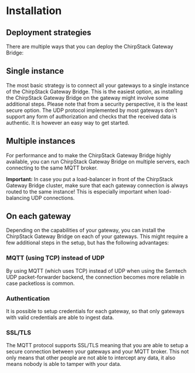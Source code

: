 # Installation

## Deployment strategies

There are multiple ways that you can deploy the ChirpStack Gateway Bridge:

## Single instance

The most basic strategy is to connect all your gateways to a single instance
of the ChirpStack Gateway Bridge. This is the easiest option, as installing the
ChirpStack Gateway Bridge on the gateway might involve some additional steps.
Please note that from a security perspective, it is the least secure option.
The UDP protocol implemented by most gateways don't support any
form of authorization and checks that the received data is authentic. It is
however an easy way to get started.

## Multiple instances

For performance and to make the ChirpStack Gateway Bridge highly available, you
can run ChirpStack Gateway Bridge on multiple servers, each connecting to the same
MQTT broker.

**Important:** In case you put a load-balancer in front of the ChirpStack Gateway
Bridge cluster, make sure that each gateway connection is always routed to the
same instance! This is especially important when load-balancing UDP connections.

## On each gateway

Depending on the capabilities of your gateway, you can install the ChirpStack Gateway
Bridge on each of your gateways. This might require a few additional steps in
the setup, but has the following advantages:

### MQTT (using TCP) instead of UDP

By using MQTT (which uses TCP) instead of UDP when using the Semtech UDP packet-forwarder
backend, the connection becomes more reliable in case packetloss is common.

### Authentication

It is possible to setup credentials for each gateway, so that only gateways with
valid credentials are able to ingest data.

### SSL/TLS

The MQTT protocol supports SSL/TLS meaning that you are able to setup a secure
connection between your gateways and your MQTT broker. This not only means that
other people are not able to intercept any data, it also means nobody is able
to tamper with your data.
